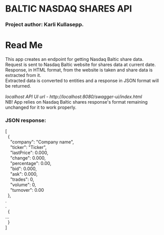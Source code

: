 # BALTIC NASDAQ SHARES API

### Project author: Karli Kullasepp.

# Read Me

This app creates an endpoint for getting Nasdaq Baltic share data. \
Request is sent to Nasdaq Baltic website for shares data at current date. \
Response, in HTML format, from the website is taken and share data is extracted from it. \
Extracted data is converted to entities and a response in JSON format will be returned. \
\
*localhost API UI url - http://localhost:8080/swagger-ui/index.html* \
NB! App relies on Nasdaq Baltic shares response's format remaining unchanged for it to work properly.
### JSON response:
[\
&nbsp; {\
&nbsp; &nbsp; "company": "Company name",\
&nbsp; &nbsp; "ticker": "Ticker",\
&nbsp; &nbsp; "lastPrice": 0.000,\
&nbsp; &nbsp; "change": 0.000,\
&nbsp; &nbsp; "percentage": 0.00,\
&nbsp; &nbsp; "bid": 0.000,\
&nbsp; &nbsp; "ask": 0.000,\
&nbsp; &nbsp; "trades": 0,\
&nbsp; &nbsp; "volume": 0,\
&nbsp; &nbsp; "turnover": 0.00\
&nbsp; },\
.\
.\
&nbsp; {\
...\
&nbsp; }\
]
